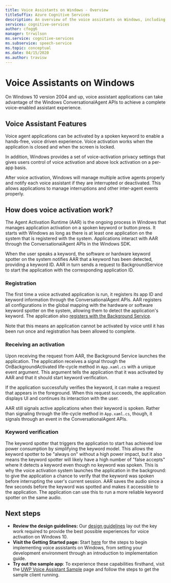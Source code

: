 ```yaml
---
title: Voice Assistants on Windows - Overview
titleSuffix: Azure Cognitive Services
description: An overview of the voice assistants on Windows, including capabilities and development resources available.
services: cognitive-services
author: cfogg6
manager: trrwilson
ms.service: cognitive-services
ms.subservice: speech-service
ms.topic: conceptual
ms.date: 04/15/2020
ms.author: travisw
---
```


# Voice Assistants on Windows

On Windows 10 version 2004 and up, voice assistant applications can take advantage of the Windows ConversationalAgent APIs to achieve a complete voice-enabled assistant experience.

## Voice Assistant Features

Voice agent applications can be activated by a spoken keyword to enable a hands-free, voice driven experience. Voice activation works when the application is closed and when the screen is locked.

In addition, Windows provides a set of voice-activation privacy settings that gives users control of voice activation and above lock activation on a per-app basis.

After voice activation, Windows will manage multiple active agents properly and notify each voice assistant if they are interrupted or deactivated. This allows applications to manage interruptions and other inter-agent events properly.

## How does voice activation work?

The Agent Activation Runtime (AAR) is the ongoing process in Windows that manages application activation on a spoken keyword or button press. It starts with Windows as long as there is at least one application on the system that is registered with the system. Applications interact with AAR through the ConversationalAgent APIs in the Windows SDK.

When the user speaks a keyword, the software or hardware keyword spotter on the system notifies AAR that a keyword has been detected, providing a keyword ID. AAR in turn sends a request to BackgroundService to start the application with the corresponding application ID.

### Registration

The first time a voice activated application is run, it registers its app ID and keyword information through the ConversationalAgent APIs. AAR registers all configurations in the global mapping with the hardware or software keyword spotter on the system, allowing them to detect the application's keyword. The application also [registers with the Background Service](/windows/uwp/launch-resume/register-a-background-task).

Note that this means an application cannot be activated by voice until it has been run once and registration has been allowed to complete.

### Receiving an activation

Upon receiving the request from AAR, the Background Service launches the application. The application receives a signal through the OnBackgroundActivated life-cycle method in `App.xaml.cs` with a unique event argument. This argument tells the application that it was activated by AAR and that it should start keyword verification.

If the application successfully verifies the keyword, it can make a request that appears in the foreground. When this request succeeds, the application displays UI and continues its interaction with the user.

AAR still signals active applications when their keyword is spoken. Rather than signaling through the life-cycle method in `App.xaml.cs`, though, it signals through an event in the ConversationalAgent APIs.

### Keyword verification

The keyword spotter that triggers the application to start has achieved low power consumption by simplifying the keyword model. This allows the keyword spotter to be "always on" without a high power impact, but it also means the keyword spotter will likely have a high number of "false accepts" where it detects a keyword even though no keyword was spoken. This is why the voice activation system launches the application in the background: to give the application a chance to verify that the keyword was spoken before interrupting the user's current session. AAR saves the audio since a few seconds before the keyword was spotted and makes it accessible to the application. The application can use this to run a more reliable keyword spotter on the same audio.

## Next steps

- **Review the design guidelines:** Our [design guidelines](windows-voice-assistants-best-practices.md) lay out the key work required to provide the best possible experiences for voice activation on Windows 10.
- **Visit the Getting Started page:** Start [here](how-to-windows-voice-assistants-get-started.md) for the steps to begin implementing voice assistants on Windows, from setting your development environment through an introduction to implementation guide.
- **Try out the sample app**: To experience these capabilities firsthand, visit the [UWP Voice Assistant Sample](windows-voice-assistants-faq.yml#the-uwp-voice-assistant-sample) page and follow the steps to get the sample client running.